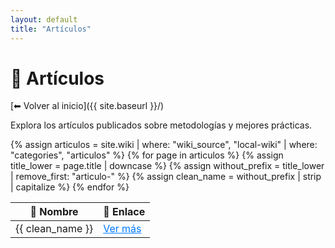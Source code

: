 ```yaml
---
layout: default
title: "Artículos"
---
```


# 📑 Artículos

[⬅ Volver al inicio]({{ site.baseurl }}/)

Explora los artículos publicados sobre metodologías y mejores prácticas.

<table>
  <thead>
    <tr>
      <th>📄 Nombre</th>
      <th>🔗 Enlace</th>
    </tr>
  </thead>
  <tbody>
    {% assign articulos = site.wiki | where: "wiki_source", "local-wiki" | where: "categories", "articulos" %}
    {% for page in articulos %}
      {% assign title_lower = page.title | downcase %}
      {% assign without_prefix = title_lower | remove_first: "articulo-" %}
      {% assign clean_name = without_prefix | strip | capitalize %}
      <tr>
        <td>{{ clean_name }}</td>
        <td>
          <a class="btn btn-primary text-dark" 
             href="{{ page.url | relative_url }}" 
             style="color: #007bff; text-decoration: underline;">
            Ver más
          </a>
        </td>
      </tr>
    {% endfor %}
  </tbody>
</table>
